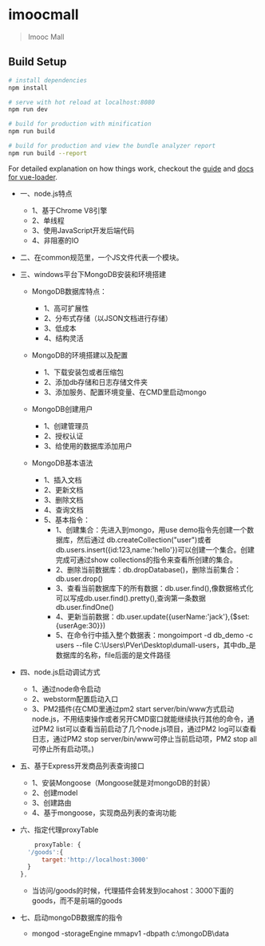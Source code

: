 # imoocmall

> Imooc Mall

## Build Setup

``` bash
# install dependencies
npm install

# serve with hot reload at localhost:8080
npm run dev

# build for production with minification
npm run build

# build for production and view the bundle analyzer report
npm run build --report
```

For detailed explanation on how things work, checkout the [guide](http://vuejs-templates.github.io/webpack/) and [docs for vue-loader](http://vuejs.github.io/vue-loader).



* 一、node.js特点
  * 1、基于Chrome V8引擎
  * 2、单线程
  * 3、使用JavaScript开发后端代码
  * 4、非阻塞的IO


* 二、在common规范里，一个JS文件代表一个模块。

* 三、windows平台下MongoDB安装和环境搭建

  * MongoDB数据库特点：
    * 1、高可扩展性
    * 2、分布式存储（以JSON文档进行存储）
    * 3、低成本
    * 4、结构灵活

  * MongoDB的环境搭建以及配置
    * 1、下载安装包或者压缩包
    * 2、添加db存储和日志存储文件夹
    * 3、添加服务、配置环境变量、在CMD里启动mongo

  * MongoDB创建用户
    * 1、创建管理员
    * 2、授权认证
    * 3、给使用的数据库添加用户

  * MongoDB基本语法
    * 1、插入文档
    * 2、更新文档
    * 3、删除文档
    * 4、查询文档
    * 5、基本指令：
      * 1、创建集合：先进入到mongo，用use demo指令先创建一个数据库，然后通过 db.createCollection("user")或者db.users.insert({id:123,name:'hello'})可以创建一个集合。创建完成可通过show collections的指令来查看所创建的集合。
      * 2、删除当前数据库：db.dropDatabase()，删除当前集合：db.user.drop()
      * 3、查看当前数据库下的所有数据：db.user.find(),像数据格式化可以写成db.user.find().pretty(),查询第一条数据db.user.findOne()
      * 4、更新当前数据：db.user.update({userName:'jack'},{$set:{userAge:30}})
      * 5、在命令行中插入整个数据表：mongoimport -d db_demo -c users --file C:\Users\PVer\Desktop\dumall-users，其中db_是数据库的名称，file后面的是文件路径

* 四、node.js启动调试方式
    * 1、通过node命令启动
    * 2、webstorm配置启动入口
    * 3、PM2插件(在CMD里通过pm2 start server/bin/www方式启动node.js，不用结束操作或者另开CMD窗口就能继续执行其他的命令，通过PM2 list可以查看当前启动了几个node.js项目，通过PM2 log可以查看日志，通过PM2 stop server/bin/www可停止当前启动项，PM2 stop all可停止所有启动项。)

* 五、基于Express开发商品列表查询接口
    * 1、安装Mongoose（Mongoose就是对mongoDB的封装）
    * 2、创建model
    * 3、创建路由
    * 4、基于mongoose，实现商品列表的查询功能
* 六、指定代理proxyTable
    ```js
        proxyTable: {
      '/goods':{
          target:'http://localhost:3000'
      }
    },
    ```
    * 当访问/goods的时候，代理插件会转发到locahost：3000下面的goods，而不是前端的goods
* 七、启动mongoDB数据库的指令
    * mongod -storageEngine mmapv1 -dbpath c:\mongoDB\data